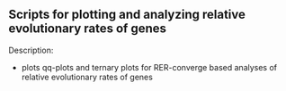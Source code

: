 ## Scripts for plotting and analyzing relative evolutionary rates of genes

Description:
- plots qq-plots and ternary plots for RER-converge based analyses of relative evolutionary rates of genes
